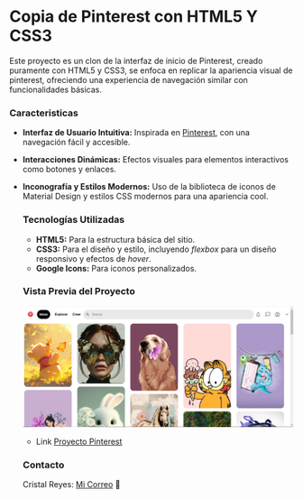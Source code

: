 # Copia de Pinterest con HTML5 Y CSS3

Este proyecto es un clon de la interfaz de inicio de Pinterest, creado puramente con HTML5 y CSS3, se enfoca en replicar la apariencia visual de pinterest, ofreciendo una experiencia de navegación similar con funcionalidades básicas.

### Caracteristicas
+ **Interfaz de Usuario Intuitiva:** Inspirada en [Pinterest](https://www.pinterest.es/), con una navegación fácil y accesible.
+ **Interacciones Dinámicas:** Efectos visuales para elementos interactivos como botones y enlaces.
+ **Inconografía y Estilos Modernos:** Uso de la biblioteca de iconos de Material Design y estilos CSS modernos para una apariencia cool.

  ### Tecnologías Utilizadas
  + **HTML5:** Para la estructura básica del sitio.
  + **CSS3:** Para el diseño y estilo, incluyendo _flexbox_ para un diseño responsivo y efectos de _hover_.
  + **Google Icons:** Para iconos personalizados.
 
  ### Vista Previa del Proyecto
  ![Demo](/imagenes/vp.PNG)
  + Link [Proyecto Pinterest](https://interfazdepinterest-rouge.vercel.app/)
  
  ### Contacto
  Cristal Reyes: [Mi Correo](cristalcorderoreyes.05@gmail.com) 💜
